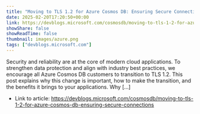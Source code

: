 ```yaml
---
title: "Moving to TLS 1.2 for Azure Cosmos DB: Ensuring Secure Connections"
date: 2025-02-20T17:20:50+00:00
link: https://devblogs.microsoft.com/cosmosdb/moving-to-tls-1-2-for-azure-cosmos-db-ensuring-secure-connections
showShare: false
showReadTime: false
thumbnail: images/azure.png
tags: ["devblogs.microsoft.com"]
---
```

Security and reliability are at the core of modern cloud applications. To strengthen data protection and align with industry best practices, we encourage all Azure Cosmos DB customers to transition to TLS 1.2. This post explains why this change is important, how to make the transition, and the benefits it brings to your applications. Why […]

- Link to article: https://devblogs.microsoft.com/cosmosdb/moving-to-tls-1-2-for-azure-cosmos-db-ensuring-secure-connections